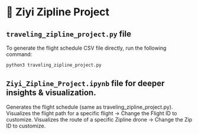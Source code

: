 # 🚀 Ziyi Zipline Project


## `traveling_zipline_project.py` file

To generate the flight schedule CSV file directly, run the following command:
```sh
python3 traveling_zipline_project.py
```


## `Ziyi_Zipline_Project.ipynb` file for deeper insights & visualization.

Generates the flight schedule (same as traveling_zipline_project.py).
Visualizes the flight path for a specific flight → Change the Flight ID to customize.
Visualizes the route of a specific Zipline drone → Change the Zip ID to customize.
